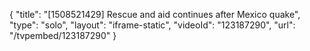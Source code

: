 {
    "title": "[1508521429] Rescue and aid continues after Mexico quake",
    "type": "solo",
    "layout": "iframe-static",
    "videoId": "123187290",
    "url": "\/tvpembed\/123187290"
}